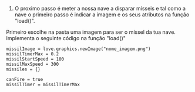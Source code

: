
1. O proximo passo é meter a nossa nave a disparar mísseis e tal como a nave o primeiro passo é indicar a imagem e os seus atributos na função "load()".

Primeiro escolhe na pasta uma imagem para ser o míssel da tua nave.
Implementa o seguinte código na função "load()"

    missilImage = love.graphics.newImage("nome_imagem.png")
    missilTimerMax = 0.2
    missilStartSpeed = 100
    missilMaxSpeed = 300
    missiles = {}

    canFire = true
    missilTimer = missilTimerMax

